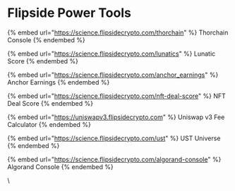 # Flipside Power Tools

{% embed url="https://science.flipsidecrypto.com/thorchain" %}
Thorchain Console
{% endembed %}

{% embed url="https://science.flipsidecrypto.com/lunatics" %}
Lunatic Score
{% endembed %}

{% embed url="https://science.flipsidecrypto.com/anchor_earnings" %}
Anchor Earnings
{% endembed %}

{% embed url="https://science.flipsidecrypto.com/nft-deal-score" %}
NFT Deal Score
{% endembed %}

{% embed url="https://uniswapv3.flipsidecrypto.com" %}
Uniswap v3 Fee Calculator
{% endembed %}

{% embed url="https://science.flipsidecrypto.com/ust" %}
UST Universe
{% endembed %}

{% embed url="https://science.flipsidecrypto.com/algorand-console" %}
Algorand Console
{% endembed %}

\
